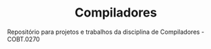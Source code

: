 <h1 align="center"> Compiladores</h1>

<p> Repositório para projetos e trabalhos da disciplina de Compiladores - COBT.0270</p>

